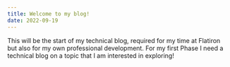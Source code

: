 ```yaml
---
title: Welcome to my blog!
date: 2022-09-19
---
```

This will be the start of my technical blog, required for my time at Flatiron but also for my own professional development. For my first Phase I need a technical blog on a topic that I am interested in exploring!
